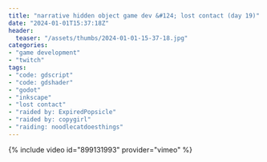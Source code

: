 ```yaml
---
title: "narrative hidden object game dev &#124; lost contact (day 19)"
date: "2024-01-01T15:37:18Z"
header:
  teaser: "/assets/thumbs/2024-01-01-15-37-18.jpg"
categories:
- "game development"
- "twitch"
tags:
- "code: gdscript"
- "code: gdshader"
- "godot"
- "inkscape"
- "lost contact"
- "raided by: ExpiredPopsicle"
- "raided by: copygirl"
- "raiding: noodlecatdoesthings"
---
```

{% include video id="899131993" provider="vimeo" %}
